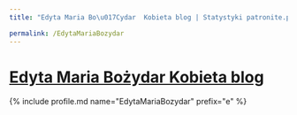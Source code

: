 ```yaml
---
title: "Edyta Maria Bo\u017Cydar  Kobieta blog | Statystyki patronite.pl | Patromierz"

permalink: /EdytaMariaBozydar
---
```


# [Edyta Maria Bożydar  Kobieta blog](https://patronite.pl/EdytaMariaBozydar)

{% include profile.md name="EdytaMariaBozydar" prefix="e" %}
